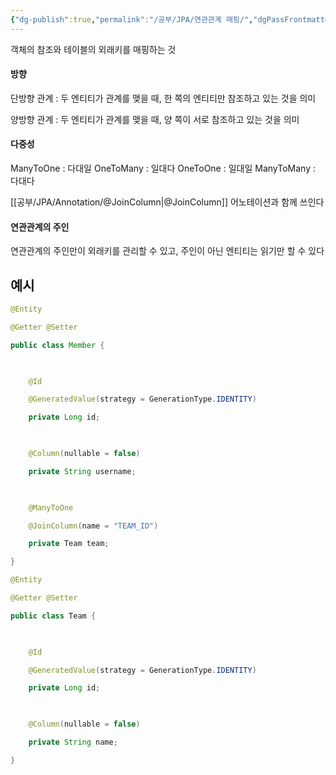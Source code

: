 ```yaml
---
{"dg-publish":true,"permalink":"/공부/JPA/연관관계 매핑/","dgPassFrontmatter":true}
---
```


객체의 참조와 테이블의 외래키를 매핑하는 것

#### 방향
단방향 관계 : 두 엔티티가 관계를 맺을 때, 한 쪽의 엔티티만 참조하고 있는 것을 의미

양방향 관계 : 두 엔티티가 관계를 맺을 때, 양 쪽이 서로 참조하고 있는 것을 의미

#### 다중성
ManyToOne : 다대일
OneToMany : 일대다
OneToOne : 일대일
ManyToMany : 다대다

[[공부/JPA/Annotation/@JoinColumn\|@JoinColumn]] 어노테이션과 함께 쓰인다

#### 연관관계의 주인
연관관계의 주인만이 외래키를 관리할 수 있고, 주인이 아닌 엔티티는 읽기만 할 수 있다

## 예시
````java
@Entity

@Getter @Setter

public class Member {

 

    @Id

    @GeneratedValue(strategy = GenerationType.IDENTITY)

    private Long id;

 

    @Column(nullable = false)

    private String username;

 

    @ManyToOne

    @JoinColumn(name = "TEAM_ID")

    private Team team;

}
````

````java
@Entity

@Getter @Setter

public class Team {

 

    @Id

    @GeneratedValue(strategy = GenerationType.IDENTITY)

    private Long id;

 

    @Column(nullable = false)

    private String name;

}
````

